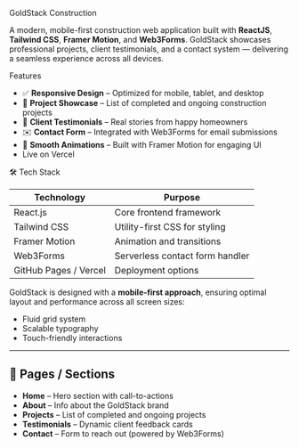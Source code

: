  GoldStack Construction

A modern, mobile-first construction web application built with **ReactJS**, **Tailwind CSS**, **Framer Motion**, and **Web3Forms**. GoldStack showcases professional projects, client testimonials, and a contact system — delivering a seamless experience across all devices.


 Features

- ✅ **Responsive Design** – Optimized for mobile, tablet, and desktop
- 🧱 **Project Showcase** – List of completed and ongoing construction projects
- 💬 **Client Testimonials** – Real stories from happy homeowners
- ✉️ **Contact Form** – Integrated with Web3Forms for email submissions
- 🎨 **Smooth Animations** – Built with Framer Motion for engaging UI
- Live on Vercel

🛠️ Tech Stack

| Technology     | Purpose                           |
|----------------|------------------------------------|
| React.js       | Core frontend framework            |
| Tailwind CSS   | Utility-first CSS for styling      |
| Framer Motion  | Animation and transitions          |
| Web3Forms      | Serverless contact form handler    |
| GitHub Pages / Vercel | Deployment options          |


GoldStack is designed with a **mobile-first approach**, ensuring optimal layout and performance across all screen sizes:
- Fluid grid system
- Scalable typography
- Touch-friendly interactions

---

## 📂 Pages / Sections

- **Home** – Hero section with call-to-actions
- **About** – Info about the GoldStack brand
- **Projects** – List of completed and ongoing projects
- **Testimonials** – Dynamic client feedback cards
- **Contact** – Form to reach out (powered by Web3Forms)
